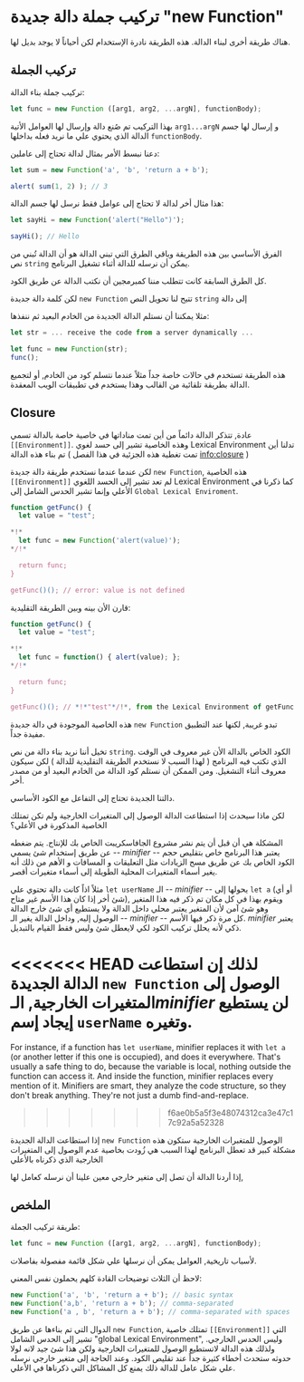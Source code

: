 # تركيب جملة دالة جديدة "new Function"

هناك طريقة أخرى لبناء الدالة. هذه الطريقة نادرة الإستخدام لكن أحياناً لا يوجد بديل لها.

## تركيب الجملة

تركيب جملة بناء الدالة:

```js
let func = new Function ([arg1, arg2, ...argN], functionBody);
```

بهذا التركيب تم صُنع دالة وإرسال لها العوامل الأتية `arg1...argN` و إرسال لها جسم الدالة الذي يحتوي علي ما نريد فعله بداخلها `functionBody`.

دعنا نبسط الأمر بمثال لدالة تحتاج إلى عاملين:

```js run
let sum = new Function('a', 'b', 'return a + b');

alert( sum(1, 2) ); // 3
```

هذا مثال أخر لدالة لا تحتاج إلى عوامل فقط نرسل لها جسم الدالة:

```js run
let sayHi = new Function('alert("Hello")');

sayHi(); // Hello
```
الفرق الأساسي بين هذه الطريقة وباقي الطرق التي تبني الدالة هو أن الدالة تُبني من نص `string` يمكن أن نرسله للدالة أثناء تشغيل البرنامج. 

كل الطرق السابقة كانت تتطلب مننا كمبرمجين أن نكتب الدالة عن طريق الكود.

لكن كلمة دالة جديدة `new Function` تتيح لنا تحويل النص `string` إلى دالة

مثلا يمكننا أن نستلم الدالة الجديدة من الخادم البعيد ثم ننفذها: 

```js
let str = ... receive the code from a server dynamically ...

let func = new Function(str);
func();
```

هذه الطريقة تستخدم في حالات خاصة جداً مثلاً عندما نتسلم كود من الخادم, أو لتجميع الدالة بطريقة تلقائية من القالب وهذا يستخدم في تطبيقات الويب المعقدة.

## Closure

عادة, تتذكر الدالة دائماً من أين تمت مناداتها في خاصية خاصة بالدالة تسمي `[[Environment]]`. وهذه الخاصية تشير إلى حسد لغوي Lexical Environment تدلنا أين تم بناء هذه الدالة ( تمت تغطية هذه الجزئية في هذا الفصل <info:closure> )

لكن عندما عندما نستخدم طريقة دالة جديدة `new Function`, هذه الخاصية `[[Environment]]` لم تعد تشير إلى الحسد اللغوي Lexical Environment كما ذكرنا في الأعلي وإنما تشير الحدس الشامل إلى `Global Lexical Enviroment`. 


```js run
function getFunc() {
  let value = "test";

*!*
  let func = new Function('alert(value)');
*/!*

  return func;
}

getFunc()(); // error: value is not defined
```

قارن الأن بينه وبين الطريقة التقليدية:

```js run
function getFunc() {
  let value = "test";

*!*
  let func = function() { alert(value); };
*/!*

  return func;
}

getFunc()(); // *!*"test"*/!*, from the Lexical Environment of getFunc
```

هذه الخاصية الموجودة في دالة جديدة `new Function` تبدو غريبة, لكنها عند التطبيق مفيدة جداً.

تخيل أننا نريد بناء دالة من نص `string`. الكود الخاص بالدالة الأن غير معروف في الوقت الذي تكتب فيه البرنامج ( لهذا السبب لا نستخدم الطريقة التقليدية للدالة ) لكن سيكون معروف أثناء التشغيل. ومن الممكن أن نستلم كود الدالة من الخادم البعيد أو من مصدر أخر.

دالتنا الجديدة تحتاج إلى التفاعل مع الكود الأساسي.

لكن ماذا سيحدث إذا استطاعت الدالة الوصول إلى المتغيرات الخارجية ولم تكن تمتلك الخاصية المذكورة في الأعلي؟ 

المشكلة هي أن قبل أن يتم نشر مشروع الجافاسكريبت الخاص بك للإنتاج. يتم ضغطه عن طريق إستخدام شئ يسمي -- *minifier* -- يعتبر هذا البرنامج خاص بتقليص حجم الكود الخاص بك عن طريق مسح الزيادات مثل التعليقات و المسافات و الأهم من ذلك أنه يغير أسماء المتغيرات المحلية الطويلة إلى أسماء متغيرات أقصر.

مثلاً اذاً كانت دالة تحتوي علي `let userName` الـ -- *minifier* -- يحولها إلى `let a` (أو أي شئ أخر إذا كان هذا الأسم غير متاح), ويقوم بهذا في كل مكان تم ذكر فيه هذا المتغير وهو شئ آمن لأن المتغير يعتبر محلي داخل الدالة ولا يستطيع أي شئ خارج الدالة الوصول إليه, وداخل الدالة يغير الـ -- *minifier* -- كل مرة ذكر فيها الأسم. *minifier* يعتبر ذكي لأنه يحلل تركيب الكود لكي لايعطل شئ وليس فقط القيام بالتبديل.

<<<<<<< HEAD
لذلك إن استطاعت الدالة الجديدة `new Function` الوصول إلى المتغيرات الخارجية, الـ*minifier* لن يستطيع إيجاد إسم  `userName` وتغيره.
=======
For instance, if a function has `let userName`, minifier replaces it with `let a` (or another letter if this one is occupied), and does it everywhere. That's usually a safe thing to do, because the variable is local, nothing outside the function can access it. And inside the function, minifier replaces every mention of it. Minifiers are smart, they analyze the code structure, so they don't break anything. They're not just a dumb find-and-replace.
>>>>>>> f6ae0b5a5f3e48074312ca3e47c17c92a5a52328

إذا استطاعت الدالة الجديدة `new Function` الوصول للمتغبرات الخارجية ستكون هذه مشكلة كبير قد تعطل البرنامج لهذا السبب هي زُودت بخاصية عدم الوصول إلى المتغيرات الخارجية الذي ذكرناه بالأعلي 


إذا أردنا الدالة أن تصل إلى متغير خارجي معين علينا أن نرسله كعامل لها,


## الملخص

 طريقة تركيب الجملة:

```js
let func = new Function ([arg1, arg2, ...argN], functionBody);
```

لأسباب تاريخية, العوامل يمكن أن نرسلها علي شكل قائمة مفصولة بفاصلات.

لاحظ أن الثلاث توضيحات القادة كلهم يحملون نفس المعني:


```js
new Function('a', 'b', 'return a + b'); // basic syntax
new Function('a,b', 'return a + b'); // comma-separated
new Function('a , b', 'return a + b'); // comma-separated with spaces
```

الدوال التي تم بناءها عن طريق `new Function`, تمتلك خاصية `[[Environment]]` التي تشير إلى الحدس الشامل "global Lexical Environment", وليس الحدس الخارجي. ولذلك هذه الدالة لاتستطيع الوصول للمتغيرات الخارجية ولكن هذا شئ جيد لانه لولا حدوثه ستحدث أخطاء كثيرة جداً عند تقليص الكود. وعند الحاجة إلى متغير خارجي نرسله علي شكل عامل للدالة ذلك يمنع كل المشاكل التي ذكرناها في الأعلي.

